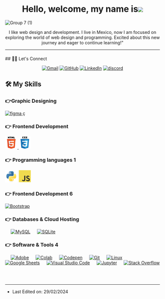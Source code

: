 
 <h1 align="center"> Hello, welcome, my name is<img src="https://media.giphy.com/media/hvRJCLFzcasrR4ia7z/giphy.gif" width="35"></h1>
  
![Group 7 (1)](https://github.com/vivir13/vivir13/assets/157038159/ef3243da-cad9-4300-a742-1f1cddfd824c)

<p align="center"> I like web design and development. I live in Mexico, now I am focused on exploring the world of web design and programming. Excited about this new journey and eager to continue learning!" </p>

<hr/>
<h4 align="center"></h4>
## 🙋‍♀️ Let's Connect
<p align="center">
	<a href="vivianarios1302@gmail.com"><img src="https://img.icons8.com/bubbles/50/000000/gmail.png" alt="Gmail"/></a>
	<a href="https://github.com/vivir13"><img src="https://img.icons8.com/bubbles/50/000000/github.png" alt="GitHub"/></a>
	<a href="https://linkedin.com/in/vivianariosr"><img src="https://img.icons8.com/bubbles/50/000000/linkedin.png" alt="LinkedIn"/></a>
 	<a href="https://discord.gg/vivir13"><img src="https://img.icons8.com/bubbles/50/000000/discord.png" alt="discord"/></a>	
</p>




## 🛠️ My Skills

### 👉Graphic Designing
<p align="left">
<a href="https://www.figma.com/" target="_blank" rel="noreferrer"> <img src="https://www.vectorlogo.zone/logos/figma/figma-icon.svg" alt="figma" width="40" height="40"/> </a>
<a href="https://github.com/vivir13/vivir13/assets/157038159/0c1530bf-7381-46cf-94d2-ac398819021e" width="40" height="40"/> </a>ç

</p>
 
### 👉 Frontend Development 
<a href="https://www.w3.org/html/" target="_blank" rel="noreferrer"> <img src="https://raw.githubusercontent.com/devicons/devicon/master/icons/html5/html5-original-wordmark.svg" alt="html5" width="40" height="40"/> </a> <a href="https://www.w3schools.com/css/" target="_blank" rel="noreferrer"> <img src="https://raw.githubusercontent.com/devicons/devicon/master/icons/css3/css3-original-wordmark.svg" alt="css3" width="40" height="40"/> </a> 
	


### 👉 Programming languages 1

<a href="https://www.python.org" target="_blank" rel="noreferrer"> <img src="https://raw.githubusercontent.com/devicons/devicon/master/icons/python/python-original.svg" alt="python" width="40" height="40"/></a> <a href="https://developer.mozilla.org/en-US/docs/Web/JavaScript" target="_blank" rel="noreferrer"> <img src="https://raw.githubusercontent.com/devicons/devicon/master/icons/javascript/javascript-original.svg" alt="javascript" width="40" height="40"/> </a> 

 
### 👉 Frontend Development 6
<p align="left"> 
 
  
  <a href="https://getbootstrap.com" target="_blank"> 
    <img alt="Bootstrap" src="https://img.shields.io/badge/Bootstrap-%23563D7C.svg?style=flat&logo=bootstrap&logoColor=white"/>
  </a>
</p>




### 👉 Databases & Cloud Hosting
<p align="left">
  &emsp;
    <a href="https://www.mysql.com/"><img alt="MySQL" src="https://img.shields.io/badge/MySQL-%2300f.svg?style=flat&llogo=mysql&logoColor=white"></a>
  &emsp;
    <a href="https://www.sqlite.org/"><img alt="SQLite" src ="https://img.shields.io/badge/sqlite-%2307405e.svg?style=flat&logo=sqlite&logoColor=white"/></a>
  &emsp;
   
  
	
  
   
 </p>

 ### 👉 Software & Tools 4
 
<p>
  &emsp;
    <a href="#"><img alt="Adobe" src="https://img.shields.io/badge/Adobe%20-%23FF0000.svg?logo=adobe&logoColor=white"></a>
  &emsp;
    <a href="#"><img alt="Colab" src="https://img.shields.io/badge/Colab-00b56a.svg?logo=google-colab&logoColor=white"></a>
  &emsp;
    <a href="#"><img alt="Codepen" src="https://img.shields.io/badge/Codepen-000000.svg?logo=codepen&logoColor=white"></a>
  &emsp;
    <a href="#"><img alt="Git" src="https://img.shields.io/badge/Git%20-%23F05033.svg?logo=git&logoColor=white"></a>
  &emsp;
    <a href="#"><img alt="Linux" src="https://img.shields.io/badge/Linux-FCC624?style=flat&logo=linux&logoColor=black"></a>
  &emsp;
    <a href="#"><img alt="Google Sheets" src="https://img.shields.io/badge/Google%20Sheets%20-%2334A853.svg?logo=google%20sheets&logoColor=white"></a>
  &emsp;
    <a href="#"><img alt="Visual Studio Code" src="https://img.shields.io/badge/Visual%20Studio%20Code-0078d7.svg?logo=visual-studio-code&logoColor=white"></a>
  &emsp;
    <a href="#"><img alt="Jupyter" src="https://img.shields.io/badge/Jupyter%20-%23F37626.svg?logo=Jupyter&logoColor=white"></a>
  &emsp;
    <a href="#"><img alt="Stack Overflow" src="https://img.shields.io/badge/-Stack%20Overflow-FE7A16?logo=stack-overflow&logoColor=white"></a>
  &emsp;
</p>

<br/>



<hr/>

* Last Edited on: 29/02/2024


<!---
vivir13/vivir13 is a ✨ special ✨ repository because its `README.md` (this file) appears on your GitHub profile.
You can click the Preview link to take a look at your changes.
--->

